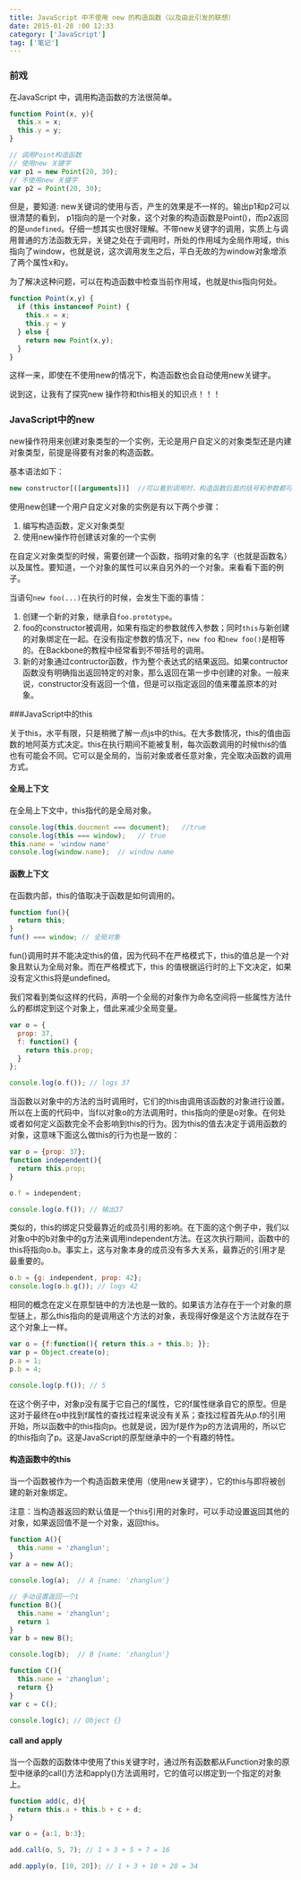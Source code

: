 ```yaml
---
title: JavaScript 中不使用 new 的构造函数（以及由此引发的联想）
date: 2015-01-28 :00 12:33
category: ['JavaScript']
tag: ['笔记']
---
```


### 前戏
在JavaScript 中，调用构造函数的方法很简单。

```js
function Point(x, y){
  this.x = x;
  this.y = y;
}

// 调用Point构造函数
// 使用new 关键字
var p1 = new Point(20, 30);
// 不使用new 关键字
var p2 = Point(20, 30);
```

但是，要知道: new关键词的使用与否，产生的效果是不一样的。输出p1和p2可以很清楚的看到，
p1指向的是一个对象，这个对象的构造函数是Point()，而p2返回的是`undefined`。仔细一想其实也很好理解。不带new关键字的调用，实质上与调用普通的方法函数无异，关键之处在于调用时，所处的作用域为全局作用域，this指向了window，也就是说，这次调用发生之后，平白无故的为window对象增添了两个属性x和y。

为了解决这种问题，可以在构造函数中检查当前作用域，也就是this指向何处。

```js
function Point(x,y) {
  if (this instanceof Point) {
    this.x = x;
    this.y = y
  } else {
    return new Point(x,y);
  }
}
```

这样一来，即使在不使用new的情况下，构造函数也会自动使用new关键字。

说到这，让我有了探究new 操作符和this相关的知识点！！！

### JavaScript中的new

new操作符用来创建对象类型的一个实例，无论是用户自定义的对象类型还是内建对象类型，前提是得要有对象的构造函数。

基本语法如下：

```js
new constructor[([arguments])]  //可以看到调用时，构造函数后面的括号和参数都可选的
```
使用new创建一个用户自定义对象的实例是有以下两个步骤：

1. 编写构造函数，定义对象类型
2. 使用new操作符创建该对象的一个实例

在自定义对象类型的时候，需要创建一个函数，指明对象的名字（也就是函数名）以及属性。要知道，一个对象的属性可以来自另外的一个对象。来看看下面的例子。

当语句`new foo(...)`在执行的时候，会发生下面的事情：

1. 创建一个新的对象，继承自`foo.prototype`。
2. foo的constructor被调用，如果有指定的参数就传入参数；同时`this`与新创建的对象绑定在一起。在没有指定参数的情况下，`new foo` 和`new foo()`是相等的。在Backbone的教程中经常看到不带括号的调用。
3. 新的对象通过contructor函数，作为整个表达式的结果返回。如果contructor函数没有明确指出返回特定的对象，那么返回在第一步中创建的对象。一般来说，constructor没有返回一个值，但是可以指定返回的值来覆盖原本的对象。

###JavaScript中的this

关于this，水平有限，只是稍微了解一点js中的this。在大多数情况，this的值由函数的地阿英方式决定。this在执行期间不能被复制，每次函数调用的时候this的值也有可能会不同。它可以是全局的，当前对象或者任意对象，完全取决函数的调用方式。

#### 全局上下文
在全局上下文中，this指代的是全局对象。

```js
console.log(this.doucment === document);   //true
console.log(this === window);   // true
this.name = 'window name'
console.log(window.name);  // window name 
```

#### 函数上下文

在函数内部，this的值取决于函数是如何调用的。

```js
function fun(){
  return this;
}
fun() === window; // 全局对象
```

fun()调用时并不能决定this的值，因为代码不在严格模式下，this的值总是一个对象且默认为全局对象。而在严格模式下，this 的值根据运行时的上下文决定，如果没有定义this将是undefined。

我们常看到类似这样的代码，声明一个全局的对象作为命名空间将一些属性方法什么的都绑定到这个对象上，借此来减少全局变量。

```js
var o = {
  prop: 37,
  f: function() {
    return this.prop;
  }
};

console.log(o.f()); // logs 37
```
当函数以对象中的方法的当时调用时，它们的this由调用该函数的对象进行设置。所以在上面的代码中，当f以对象o的方法调用时，this指向的便是o对象。在何处或者如何定义函数完全不会影响到this的行为。因为this的值去决定于调用函数的对象，这意味下面这么做this的行为也是一致的：

```js
var o = {prop: 37};
function independent(){
  return this.prop;
}

o.f = independent;

console.log(o.f()); // 输出37
```
类似的，this的绑定只受最靠近的成员引用的影响。在下面的这个例子中，我们以对象o中的b对象中的g方法来调用independent方法。在这次执行期间，函数中的this将指向o.b。事实上，这与对象本身的成员没有多大关系，最靠近的引用才是最重要的。

```js
o.b = {g: independent, prop: 42};
console.log(o.b.g()); // logs 42
```

相同的概念在定义在原型链中的方法也是一致的。如果该方法存在于一个对象的原型链上，那么this指向的是调用这个方法的对象，表现得好像是这个方法就存在于这个对象上一样。

```js
var o = {f:function(){ return this.a + this.b; }};
var p = Object.create(o);
p.a = 1;
p.b = 4;

console.log(p.f()); // 5
```

在这个例子中，对象p没有属于它自己的f属性，它的f属性继承自它的原型。但是这对于最终在o中找到f属性的查找过程来说没有关系；查找过程首先从p.f的引用开始，所以函数中的this指向p。也就是说，因为f是作为p的方法调用的，所以它的this指向了p。这是JavaScript的原型继承中的一个有趣的特性。

#### 构造函数中的this

当一个函数被作为一个构造函数来使用（使用new关键字），它的this与即将被创建的新对象绑定。

注意：当构造器返回的默认值是一个this引用的对象时，可以手动设置返回其他的对象，如果返回值不是一个对象，返回this。

```js
function A(){
  this.name = 'zhanglun';
}
var a = new A();

console.log(a);  // A {name: 'zhanglun'}

// 手动设置返回一个1
function B(){
  this.name = 'zhanglun';
  return 1
}
var b = new B();

console.log(b);  // B {name: 'zhanglun'}

function C(){
  this.name = 'zhanglun';
  return {}
}
var c = C();

console.log(c); // Object {}

```


#### call and apply
当一个函数的函数体中使用了this关键字时，通过所有函数都从Function对象的原型中继承的call()方法和apply()方法调用时，它的值可以绑定到一个指定的对象上。

```js
function add(c, d){
  return this.a + this.b + c + d;
}

var o = {a:1, b:3};

add.call(o, 5, 7); // 1 + 3 + 5 + 7 = 16

add.apply(o, [10, 20]); // 1 + 3 + 10 + 20 = 34
```




